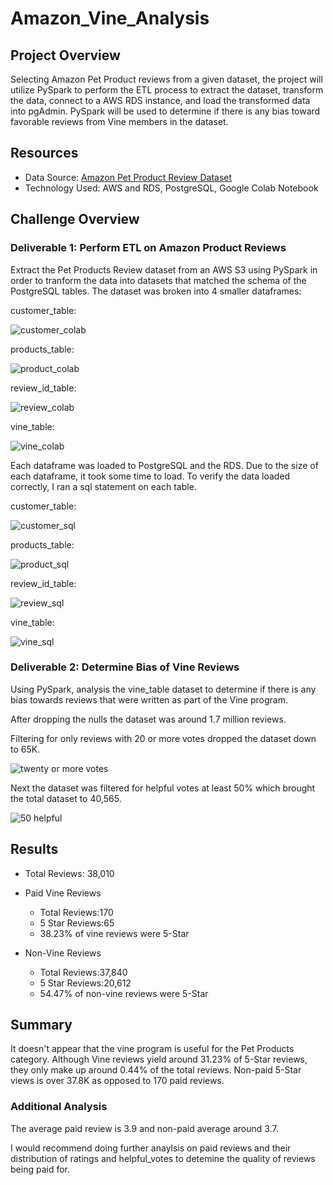 # Amazon_Vine_Analysis


## Project Overview

Selecting Amazon Pet Product reviews from a given dataset, the project will utilize PySpark to perform the ETL process to extract the dataset, transform the data, connect to a AWS RDS instance, and load the transformed data into pgAdmin. PySpark will be used to determine if there is any bias toward favorable reviews from Vine members in the dataset.

## Resources
- Data Source: [Amazon Pet Product Review Dataset](https://s3.amazonaws.com/amazon-reviews-pds/tsv/amazon_reviews_us_Pet_Products_v1_00.tsv.gz)
- Technology Used: AWS and RDS, PostgreSQL, Google Colab Notebook


## Challenge Overview

### Deliverable 1: Perform ETL on Amazon Product Reviews

Extract the Pet Products Review dataset from an AWS S3 using PySpark in order to tranform the data into datasets that matched the schema of the PostgreSQL tables. The dataset was broken into 4 smaller dataframes:

customer_table:

![customer_colab](https://github.com/CorinneBean/Amazon_Vine_Analysis/blob/fb099672080def18c8e03578447ebf067a0a9c33/Images/Customer_ID.png)

products_table:

![product_colab](https://github.com/CorinneBean/Amazon_Vine_Analysis/blob/fb099672080def18c8e03578447ebf067a0a9c33/Images/Product_table.png)

review_id_table:

![review_colab](https://github.com/CorinneBean/Amazon_Vine_Analysis/blob/fb099672080def18c8e03578447ebf067a0a9c33/Images/review_id.png)

vine_table:

![vine_colab](https://github.com/CorinneBean/Amazon_Vine_Analysis/blob/fb099672080def18c8e03578447ebf067a0a9c33/Images/vine_table.png)

Each dataframe was loaded to PostgreSQL and the RDS. Due to the size of each dataframe, it took some time to load. To verify the data loaded correctly, I ran a sql statement on each table.

customer_table:

![customer_sql](https://github.com/CorinneBean/Amazon_Vine_Analysis/blob/fb099672080def18c8e03578447ebf067a0a9c33/Images/custom_sql.png)

products_table:

![product_sql](https://github.com/CorinneBean/Amazon_Vine_Analysis/blob/fb099672080def18c8e03578447ebf067a0a9c33/Images/products_sql.png)

review_id_table:

![review_sql](https://github.com/CorinneBean/Amazon_Vine_Analysis/blob/fb099672080def18c8e03578447ebf067a0a9c33/Images/review_sql.png)

vine_table:

![vine_sql](https://github.com/CorinneBean/Amazon_Vine_Analysis/blob/fb099672080def18c8e03578447ebf067a0a9c33/Images/vine_sql.png)

### Deliverable 2: Determine Bias of Vine Reviews

Using PySpark, analysis the vine_table dataset to determine if there is any bias towards reviews that were written as part of the Vine program. 

After dropping the nulls the dataset was around 1.7 million reviews. 

Filtering for only reviews with 20 or more votes dropped the dataset down to 65K. 

![twenty or more votes](https://github.com/CorinneBean/Amazon_Vine_Analysis/blob/fb099672080def18c8e03578447ebf067a0a9c33/Images/20votes.png)

Next the dataset was filtered for helpful votes at least 50% which brought the total dataset to 40,565.

![50 helpful](https://github.com/CorinneBean/Amazon_Vine_Analysis/blob/fb099672080def18c8e03578447ebf067a0a9c33/Images/50votes.png)



## Results

- Total Reviews: 38,010

- Paid Vine Reviews
    - Total Reviews:170
    - 5 Star Reviews:65
    - 38.23% of vine reviews were 5-Star

- Non-Vine Reviews
    - Total Reviews:37,840
    - 5 Star Reviews:20,612
    - 54.47% of non-vine reviews were 5-Star


## Summary

It doesn't appear that the vine program is useful for the Pet Products category. Although Vine reviews yield around 31.23% of 5-Star reviews, they only make up around 0.44% of the total reviews. Non-paid 5-Star views is over 37.8K as opposed to 170 paid reviews.

### Additional Analysis

The average paid review is 3.9 and non-paid average around 3.7. 

I would recommend doing further anaylsis on paid reviews and their distribution of ratings and helpful_votes to detemine the quality of reviews being paid for.


 
